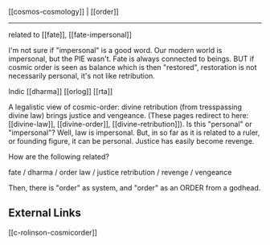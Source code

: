 [[cosmos-cosmology]] | [[order]]

---

related to [[fate]], [[fate-impersonal]]



I'm not sure if "impersonal" is a good word. Our modern world is impersonal, but the PIE wasn't. Fate is always connected to beings. BUT if cosmic order is seen as balance which is then "restored", restoration is not necessarily personal, it's not like retribution.


Indic [[dharma]]
[[orlog]]
[[rta]]

A legalistic view of cosmic-order: divine retribution (from tresspassing divine law) brings justice and vengeance. (These pages redirect to here: [[divine-law]], [[divine-order]], [[divine-retribution]]). Is this "personal" or "impersonal"? Well, law is impersonal. But, in so far as it is related to a ruler, or founding figure, it can be personal. Justice has easily become revenge. 

How are the following related?

fate / dharma / order
law / justice
retribution / revenge / vengeance


Then, there is "order" as system, and "order" as an ORDER from a godhead.


## External Links
[[c-rolinson-cosmicorder]]